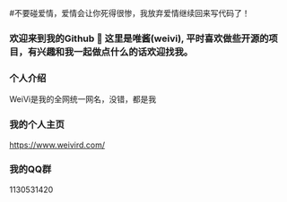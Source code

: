 #不要碰爱情，爱情会让你死得很惨，我放弃爱情继续回来写代码了！
### 欢迎来到我的Github 👋 这里是唯酱(weivi), 平时喜欢做些开源的项目，有兴趣和我一起做点什么的话欢迎找我。

### 个人介绍
WeiVi是我的全网统一网名，没错，都是我

### 我的个人主页
https://www.weivird.com/

### 我的QQ群
1130531420

<!--
**weivis/weivis** is a ✨ _special_ ✨ repository because its `README.md` (this file) appears on your GitHub profile.

Here are some ideas to get you started:

- 🔭 I’m currently working on ...
- 🌱 I’m currently learning ...
- 👯 I’m looking to collaborate on ...
- 🤔 I’m looking for help with ...
- 💬 Ask me about ...
- 📫 How to reach me: ...
- 😄 Pronouns: ...
- ⚡ Fun fact: ...
-->
